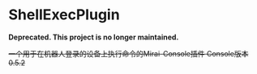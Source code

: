 # ShellExecPlugin
**Deprecated. This project is no longer maintained.**

~~一个用于在机器人登录的设备上执行命令的Mirai-Console插件 Console版本0.5.2~~
